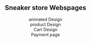 
<center>

  <h2>Sneaker store Webspages</h2>
  <p>animated Design<br>
    product Design<br>
    Cart Design <br>
    Payment page
</center>
